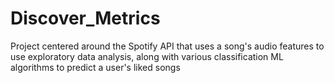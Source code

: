 # Discover_Metrics
Project centered around the Spotify API that uses a song's audio features to use exploratory data analysis, along with various classification ML algorithms to predict a user's liked songs
